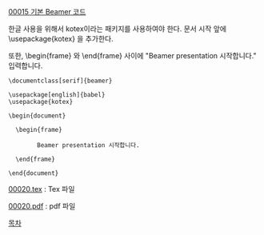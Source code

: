[00015 기본 Beamer 코드](./00015_기본_Beamer_코드.md)

한글 사용을 위해서 kotex이라는 패키지를 사용하여야 한다.
문서 시작 앞에 \usepackage{kotex} 을 추가한다.

또한, \begin{frame} 와 \end{frame} 사이에 "Beamer presentation 시작합니다." 입력합니다.

```
\documentclass[serif]{beamer} 

\usepackage[english]{babel}
\usepackage{kotex}

\begin{document}

  \begin{frame}

    	Beamer presentation 시작합니다.

  \end{frame}
  
\end{document}
```


[00020.tex](https://min7014.github.io/Making_materials_for_mathematics_using_Beamer/main/00020.tex) : Tex 파일

[00020.pdf](https://min7014.github.io/Making_materials_for_mathematics_using_Beamer/main/00020.pdf) : pdf 파일
 

[목차](./README.md)

